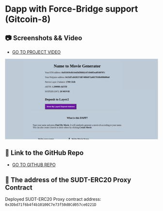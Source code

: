 # Dapp with Force-Bridge support (Gitcoin-8)

## 📷 Screenshots && Video

- <a href="https://youtu.be/p6ncUqrtqVI"> GO TO PROJECT VIDEO </a>
<img src="https://github.com/taylorkhalifa/nervos-gitcoin-hackathon/blob/master/gitcoin-8)Force-Bridge/fb.png"/>

## 🔗 Link to the GitHub Repo
- <a href="https://github.com/taylorkhalifa/nervos-dapp-forcebridge-task8"> GO TO GITHUB REPO </a>

## 📓 The address of the SUDT-ERC20 Proxy Contract

Deployed SUDT-ERC20 Proxy contract address: ```0x3Dbd71f6b4f4b10100C7e73f50d8Cd057ce0221D```

